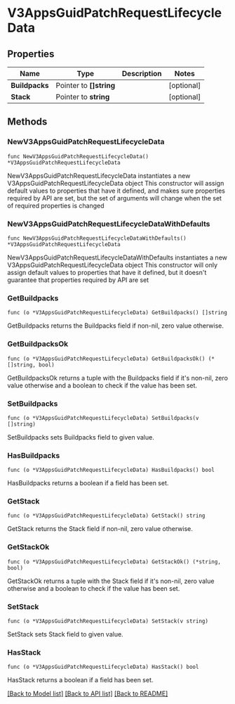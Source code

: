 # V3AppsGuidPatchRequestLifecycleData

## Properties

Name | Type | Description | Notes
------------ | ------------- | ------------- | -------------
**Buildpacks** | Pointer to **[]string** |  | [optional] 
**Stack** | Pointer to **string** |  | [optional] 

## Methods

### NewV3AppsGuidPatchRequestLifecycleData

`func NewV3AppsGuidPatchRequestLifecycleData() *V3AppsGuidPatchRequestLifecycleData`

NewV3AppsGuidPatchRequestLifecycleData instantiates a new V3AppsGuidPatchRequestLifecycleData object
This constructor will assign default values to properties that have it defined,
and makes sure properties required by API are set, but the set of arguments
will change when the set of required properties is changed

### NewV3AppsGuidPatchRequestLifecycleDataWithDefaults

`func NewV3AppsGuidPatchRequestLifecycleDataWithDefaults() *V3AppsGuidPatchRequestLifecycleData`

NewV3AppsGuidPatchRequestLifecycleDataWithDefaults instantiates a new V3AppsGuidPatchRequestLifecycleData object
This constructor will only assign default values to properties that have it defined,
but it doesn't guarantee that properties required by API are set

### GetBuildpacks

`func (o *V3AppsGuidPatchRequestLifecycleData) GetBuildpacks() []string`

GetBuildpacks returns the Buildpacks field if non-nil, zero value otherwise.

### GetBuildpacksOk

`func (o *V3AppsGuidPatchRequestLifecycleData) GetBuildpacksOk() (*[]string, bool)`

GetBuildpacksOk returns a tuple with the Buildpacks field if it's non-nil, zero value otherwise
and a boolean to check if the value has been set.

### SetBuildpacks

`func (o *V3AppsGuidPatchRequestLifecycleData) SetBuildpacks(v []string)`

SetBuildpacks sets Buildpacks field to given value.

### HasBuildpacks

`func (o *V3AppsGuidPatchRequestLifecycleData) HasBuildpacks() bool`

HasBuildpacks returns a boolean if a field has been set.

### GetStack

`func (o *V3AppsGuidPatchRequestLifecycleData) GetStack() string`

GetStack returns the Stack field if non-nil, zero value otherwise.

### GetStackOk

`func (o *V3AppsGuidPatchRequestLifecycleData) GetStackOk() (*string, bool)`

GetStackOk returns a tuple with the Stack field if it's non-nil, zero value otherwise
and a boolean to check if the value has been set.

### SetStack

`func (o *V3AppsGuidPatchRequestLifecycleData) SetStack(v string)`

SetStack sets Stack field to given value.

### HasStack

`func (o *V3AppsGuidPatchRequestLifecycleData) HasStack() bool`

HasStack returns a boolean if a field has been set.


[[Back to Model list]](../README.md#documentation-for-models) [[Back to API list]](../README.md#documentation-for-api-endpoints) [[Back to README]](../README.md)


